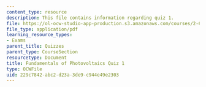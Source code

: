 ```yaml
---
content_type: resource
description: This file contains information regarding quiz 1.
file: https://ol-ocw-studio-app-production.s3.amazonaws.com/courses/2-627-fundamentals-of-photovoltaics-fall-2013/229c7842abc2d23a3de9c944e49e2303_MIT2_627F13_Quiz1.pdf
file_type: application/pdf
learning_resource_types:
- Exams
parent_title: Quizzes
parent_type: CourseSection
resourcetype: Document
title: Fundamentals of Photovoltaics Quiz 1
type: OCWFile
uid: 229c7842-abc2-d23a-3de9-c944e49e2303
---
```

